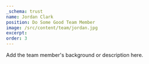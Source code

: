 ```yaml
---
_schema: trust
name: Jordan Clark
position: Do Some Good Team Member
image: /src/content/team/jordan.jpg
excerpt:
order: 3
---
```

Add the team member's background or description here.